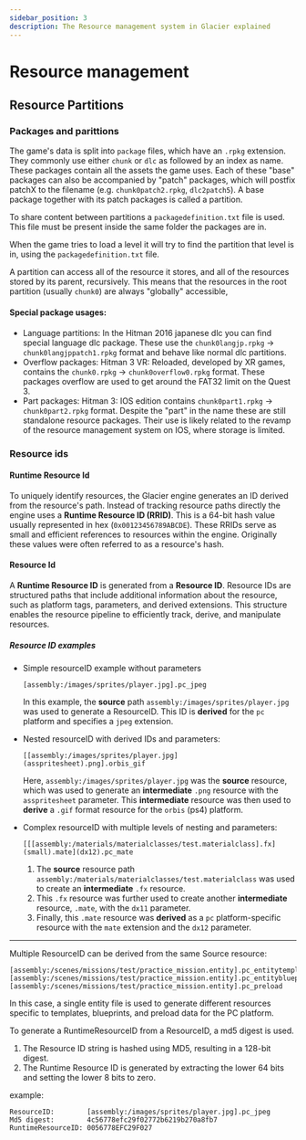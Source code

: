 ```yaml
---
sidebar_position: 3
description: The Resource management system in Glacier explained
---
```


# Resource management

## Resource Partitions

### Packages and parittions

The game's data is split into `package` files, which have an `.rpkg` extension. They commonly use either `chunk` or `dlc` as followed by an index as name. These packages contain all the assets the game uses. Each of these "base" packages can also be accompanied by "patch" packages, which will postfix patchX to the filename (e.g. `chunk0patch2.rpkg`, `dlc2patch5`). 
A base package together with its patch packages is called a partition.

To share content between partitions a `packagedefinition.txt` file is used. This file must be present inside the same folder the packages are in.

When the game tries to load a level it will try to find the partition that level is in, using the `packagedefinition.txt` file. 

A partition can access all of the resource it stores, and all of the resources stored by its parent, recursively. This means that the resources in the root partition (usually `chunk0`) are always "globally" accessible,

#### Special package usages:
- Language partitions: In the Hitman 2016 japanese dlc you can find special language dlc package. These use the `chunk0langjp.rpkg` -> `chunk0langjppatch1.rpkg` format and behave like normal dlc partitions.
- Overflow packages: Hitman 3 VR: Reloaded, developed by XR games, contains the `chunk0.rpkg` -> `chunk0overflow0.rpkg` format. These packages overflow are used to get around the FAT32 limit on the Quest 3.
- Part packages: Hitman 3: IOS edition contains `chunk0part1.rpkg` -> `chunk0part2.rpkg` format. Despite the "part" in the name these are still standalone resource packages. Their use is likely related to the revamp of the resource management system on IOS, where storage is limited.

### Resource ids

#### Runtime Resource Id

To uniquely identify resources, the Glacier engine generates an ID derived from the resource's path. Instead of tracking resource paths directly the engine uses a **Runtime Resource ID (RRID)**. This is a 64-bit hash value usually represented in hex (`0x00123456789ABCDE`). These RRIDs serve as small and efficient references to resources within the engine. Originally these values were often referred to as a resource's hash.

#### Resource Id

A **Runtime Resource ID** is generated from a **Resource ID**. Resource IDs are structured paths that include additional information about the resource, such as platform tags, parameters, and derived extensions. This structure enables the resource pipeline to efficiently track, derive, and manipulate resources.

##### Resource ID examples
- Simple resourceID example without parameters
    ```
    [assembly:/images/sprites/player.jpg].pc_jpeg
    ```

    In this example, the **source** path `assembly:/images/sprites/player.jpg` was used to  generate a ResourceID. This ID is **derived** for the `pc` platform and specifies a  `jpeg` extension.

- Nested resourceID with derived IDs and parameters:
    ```
    [[assembly:/images/sprites/player.jpg](asspritesheet).png].orbis_gif
    ```

    Here, `assembly:/images/sprites/player.jpg` was the **source** resource, which was used to generate an **intermediate** `.png` resource with the `asspritesheet` parameter. This **intermediate** resource was then used to **derive** a `.gif` format resource for the `orbis` (ps4) platform.

- Complex resourceID with multiple levels of nesting and parameters:
    ```
    [[[assembly:/materials/materialclasses/test.materialclass].fx](small).mate](dx12).pc_mate
    ```
    1. The **source** resource path `assembly:/materials/materialclasses/test.materialclass` was used to create an **intermediate** `.fx` resource.
    2. This `.fx` resource was further used to create another **intermediate** resource, `.mate`, with the `dx11` parameter.
    3. Finally, this `.mate` resource was **derived** as a `pc` platform-specific resource with the `mate` extension and the `dx12` parameter.

---

Multiple ResourceID can be derived from the same Source resource:
```
[assembly:/scenes/missions/test/practice_mission.entity].pc_entitytemplate
[assembly:/scenes/missions/test/practice_mission.entity].pc_entityblueprint
[assembly:/scenes/missions/test/practice_mission.entity].pc_preload
```
In this case, a single entity file is used to generate different resources specific to templates, blueprints, and preload data for the PC platform.

To generate a RuntimeResourceID from a ResourceID, a md5 digest is used.
1. The Resource ID string is hashed using MD5, resulting in a 128-bit digest.
2. The Runtime Resource ID is generated by extracting the lower 64 bits and setting the lower 8 bits to zero.
   
example:
```
ResourceID:        [assembly:/images/sprites/player.jpg].pc_jpeg
Md5 digest:        4c56778efc29f02772b6219b270a8fb7
RuntimeResourceID: 0056778EFC29F027
```